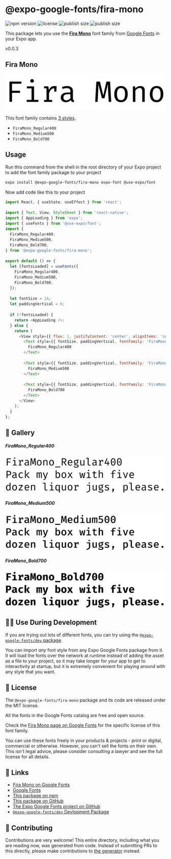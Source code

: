 # @expo-google-fonts/fira-mono

![npm version](https://flat.badgen.net/npm/v/@expo-google-fonts/fira-mono)
![license](https://flat.badgen.net/github/license/expo/google-fonts)
![publish size](https://flat.badgen.net/packagephobia/install/@expo-google-fonts/fira-mono)
![publish size](https://flat.badgen.net/packagephobia/publish/@expo-google-fonts/fira-mono)

This package lets you use the [**Fira Mono**](https://fonts.google.com/specimen/Fira+Mono) font family from [Google Fonts](https://fonts.google.com/) in your Expo app.

v0.0.3

## Fira Mono

![Fira Mono](./font-family.png)

This font family contains [3 styles](#-gallery).

- `FiraMono_Regular400`
- `FiraMono_Medium500`
- `FiraMono_Bold700`

## Usage

Run this command from the shell in the root directory of your Expo project to add the font family package to your project
```sh
expo install @expo-google-fonts/fira-mono expo-font @use-expo/font
```

Now add code like this to your project
```js
import React, { useState, useEffect } from 'react';

import { Text, View, StyleSheet } from 'react-native';
import { AppLoading } from 'expo';
import { useFonts } from '@use-expo/font';
import {
  FiraMono_Regular400,
  FiraMono_Medium500,
  FiraMono_Bold700,
} from '@expo-google-fonts/fira-mono';

export default () => {
  let [fontsLoaded] = useFonts({
    FiraMono_Regular400,
    FiraMono_Medium500,
    FiraMono_Bold700,
  });

  let fontSize = 24;
  let paddingVertical = 6;

  if (!fontsLoaded) {
    return <AppLoading />;
  } else {
    return (
      <View style={{ flex: 1, justifyContent: 'center', alignItems: 'center' }}>
        <Text style={{ fontSize, paddingVertical, fontFamily: 'FiraMono_Regular400' }}>
          FiraMono_Regular400
        </Text>

        <Text style={{ fontSize, paddingVertical, fontFamily: 'FiraMono_Medium500' }}>
          FiraMono_Medium500
        </Text>

        <Text style={{ fontSize, paddingVertical, fontFamily: 'FiraMono_Bold700' }}>
          FiraMono_Bold700
        </Text>
      </View>
    );
  }
};

```

## 🔡 Gallery

##### FiraMono_Regular400
![FiraMono_Regular400](./f17d60778f78f5928584a4f314a221b328dbce03da62fcc09caeebac82f76809.ttf.png)

##### FiraMono_Medium500
![FiraMono_Medium500](./003aa1dc6866482549cf715d4075e470701e918eadd47a035568d8d254f63e02.ttf.png)

##### FiraMono_Bold700
![FiraMono_Bold700](./4dab36f8faa3f89e09e177a6ef40eaacd307b98b2a38a14426be96ce9ed67a3b.ttf.png)


## 👩‍💻 Use During Development

If you are trying out lots of different fonts, you can try using the [`@expo-google-fonts/dev` package](https://github.com/expo/google-fonts/tree/master/font-packages/dev#readme).

You can import *any* font style from any Expo Google Fonts package from it. It will load the fonts
over the network at runtime instead of adding the asset as a file to your project, so it may take longer
for your app to get to interactivity at startup, but it is extremely convenient
for playing around with any style that you want.

## 📖 License

The `@expo-google-fonts/fira-mono` package and its code are released under the MIT license.

All the fonts in the Google Fonts catalog are free and open source.

Check the [Fira Mono page on Google Fonts](https://fonts.google.com/specimen/Fira+Mono) for the specific license of this font family.

You can use these fonts freely in your products & projects - print or digital, commercial or otherwise. However, you can't sell the fonts on their own. This isn't legal advice, please consider consulting a lawyer and see the full license for all details.

## 🔗 Links

- [Fira Mono on Google Fonts](https://fonts.google.com/specimen/Fira+Mono)
- [Google Fonts](https://fonts.google.com/)
- [This package on npm](https://www.npmjs.com/package/@expo-google-fonts/fira-mono)
- [This package on GitHub](https://github.com/expo/google-fonts/tree/master/font-packages/fira-mono)
- [The Expo Google Fonts project on GitHub](https://github.com/expo/google-fonts)
- [`@expo-google-fonts/dev` Devlopment Package](https://github.com/expo/google-fonts/tree/master/font-packages/dev)


## 🤝 Contributing

Contributions are very welcome! This entire directory, including what you are reading now, was generated from code. Instead of submitting PRs to this directly, please make contributions to [the generator](https://github.com/expo/google-fonts/tree/master/packages/generator) instead.
